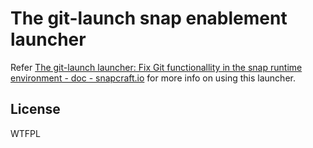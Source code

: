 # The git-launch snap enablement launcher

Refer [The git-launch launcher: Fix Git functionallity in the snap runtime environment - doc - snapcraft.io](https://forum.snapcraft.io/t/the-git-launch-launcher-fix-git-functionallity-in-the-snap-runtime-environment/11742) for more info on using this launcher.

## License

WTFPL
